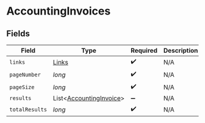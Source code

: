 # AccountingInvoices


## Fields

| Field                                                               | Type                                                                | Required                                                            | Description                                                         |
| ------------------------------------------------------------------- | ------------------------------------------------------------------- | ------------------------------------------------------------------- | ------------------------------------------------------------------- |
| `links`                                                             | [Links](../../models/shared/Links.md)                               | :heavy_check_mark:                                                  | N/A                                                                 |
| `pageNumber`                                                        | *long*                                                              | :heavy_check_mark:                                                  | N/A                                                                 |
| `pageSize`                                                          | *long*                                                              | :heavy_check_mark:                                                  | N/A                                                                 |
| `results`                                                           | List<[AccountingInvoice](../../models/shared/AccountingInvoice.md)> | :heavy_minus_sign:                                                  | N/A                                                                 |
| `totalResults`                                                      | *long*                                                              | :heavy_check_mark:                                                  | N/A                                                                 |
